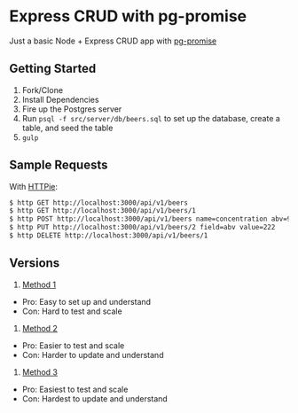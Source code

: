 # Express CRUD with pg-promise

Just a basic Node + Express CRUD app with [pg-promise](pg-promise)

## Getting Started

1. Fork/Clone
1. Install Dependencies
1. Fire up the Postgres server
1. Run `psql -f src/server/db/beers.sql` to set up the database, create a table, and seed the table
1. `gulp`

## Sample Requests

With [HTTPie](http://httpie.org/):

```sh
$ http GET http://localhost:3000/api/v1/beers
$ http GET http://localhost:3000/api/v1/beers/1
$ http POST http://localhost:3000/api/v1/beers name=concentration abv=9 brand="russian river" style="sour porter"
$ http PUT http://localhost:3000/api/v1/beers/2 field=abv value=222
$ http DELETE http://localhost:3000/api/v1/beers/1
```

## Versions

1. [Method 1](https://github.com/mjhea0/express-crud-pg-promise)
  * Pro: Easy to set up and understand
  * Con: Hard to test and scale
1. [Method 2](https://github.com/mjhea0/express-crud-pg-promise/tree/method2)
  * Pro: Easier to test and scale
  * Con: Harder to update and understand
1. [Method 3](https://github.com/mjhea0/express-crud-pg-promise/tree/method3)
  * Pro: Easiest to test and scale
  * Con: Hardest to update and understand
